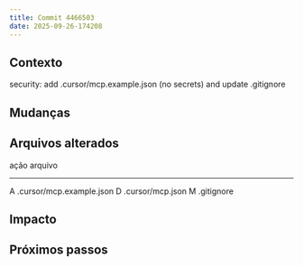 ```yaml
---
title: Commit 4466503
date: 2025-09-26-174208
---
```


## Contexto
security: add .cursor/mcp.example.json (no secrets) and update .gitignore

## Mudanças


## Arquivos alterados

ação  arquivo
----- ---------------------------------
A	.cursor/mcp.example.json
D	.cursor/mcp.json
M	.gitignore

## Impacto

## Próximos passos
